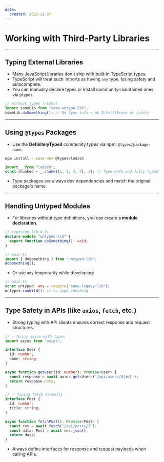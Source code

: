 ```yaml
---
date: 
  created: 2025-11-07
---
```


# Working with Third-Party Libraries

---

## Typing External Libraries

- Many JavaScript libraries don't ship with built-in TypeScript types.
- TypeScript will treat such imports as having `any` type, losing safety and autocomplete.
- You can manually declare types or install community-maintained ones via `@types`.

```ts
// Without types (risky)
import someLib from "some-untype-lib";
someLib.doSomething(); // No type info = no IntelliSense or safety
```

---

## Using `@types` Packages

- Use the **DefinitelyTyped** community types via npm: `@types/package-name`.

```bash
npm install --save-dev @types/lodash
```

```ts
import _ from "lodash";
const chunked = _.chunk([1, 2, 3, 4], 2); // Type-safe and fully typed
```

- Type packages are always dev dependencies and match the original package's name.

---

## Handling Untyped Modules

- For libraries without type definitions, you can create a **module declaration**.

```ts
// types/my-lib.d.ts
declare module "untyped-lib" {
  export function doSomething(): void;
}
```

```ts
// main.ts
import { doSomething } from "untyped-lib";
doSomething();
```

- Or use `any` temporarily while developing:

```ts
// main.ts
const untyped: any = require("some-legacy-lib");
untyped.runWild(); // no type checking
```

---

## Type Safety in APIs (like `axios`, `fetch`, etc.)

- Strong typing with API clients ensures correct response and request structures.

```ts
// ✅ Using axios with types
import axios from "axios";

interface User {
  id: number;
  name: string;
}

async function getUser(id: number): Promise<User> {
  const response = await axios.get<User>(`/api/users/${id}`);
  return response.data;
}
```

```ts
// ✅ Typing fetch manually
interface Post {
  id: number;
  title: string;
}

async function fetchPost(): Promise<Post> {
  const res = await fetch("/api/posts/1");
  const data: Post = await res.json();
  return data;
}
```

- Always define interfaces for response and request payloads when calling APIs.
